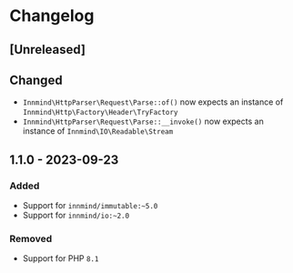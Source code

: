 # Changelog

## [Unreleased]

## Changed

- `Innmind\HttpParser\Request\Parse::of()` now expects an instance of `Innmind\Http\Factory\Header\TryFactory`
- `Innmind\HttpParser\Request\Parse::__invoke()` now expects an instance of `Innmind\IO\Readable\Stream`

## 1.1.0 - 2023-09-23

### Added

- Support for `innmind/immutable:~5.0`
- Support for `innmind/io:~2.0`

### Removed

- Support for PHP `8.1`
